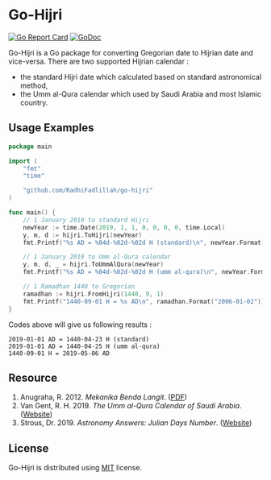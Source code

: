 # Go-Hijri

[![Go Report Card](https://goreportcard.com/badge/github.com/RadhiFadlillah/go-hijri)](https://goreportcard.com/report/github.com/RadhiFadlillah/go-hijri)
[![GoDoc](https://godoc.org/github.com/RadhiFadlillah/go-hijri?status.png)](https://godoc.org/github.com/RadhiFadlillah/go-hijri)

Go-Hijri is a Go package for converting Gregorian date to Hijrian date and vice-versa. There are two supported Hijrian calendar :

- the standard Hijri date which calculated based on standard astronomical method,
- the Umm al-Qura calendar which used by Saudi Arabia and most Islamic country.

## Usage Examples

```go
package main

import (
	"fmt"
	"time"

	"github.com/RadhiFadlillah/go-hijri"
)

func main() {
	// 1 January 2019 to standard Hijri
	newYear := time.Date(2019, 1, 1, 0, 0, 0, 0, time.Local)
	y, m, d := hijri.ToHijri(newYear)
	fmt.Printf("%s AD = %04d-%02d-%02d H (standard)\n", newYear.Format("2006-01-02"), y, m, d)

	// 1 January 2019 to Umm al-Qura calendar
	y, m, d, _ = hijri.ToUmmAlQura(newYear)
	fmt.Printf("%s AD = %04d-%02d-%02d H (umm al-qura)\n", newYear.Format("2006-01-02"), y, m, d)

	// 1 Ramadhan 1440 to Gregorian
	ramadhan := hijri.FromHijri(1440, 9, 1)
	fmt.Printf("1440-09-01 H = %s AD\n", ramadhan.Format("2006-01-02"))
}

```

Codes above will give us following results :

```
2019-01-01 AD = 1440-04-23 H (standard)
2019-01-01 AD = 1440-04-25 H (umm al-qura)
1440-09-01 H = 2019-05-06 AD
```

## Resource

1. Anugraha, R. 2012. _Mekanika Benda Langit_. ([PDF](https://simpan.ugm.ac.id/s/GcxKuyZWn8Rshnn))
2. Van Gent, R. H. 2019. _The Umm al-Qura Calendar of Saudi Arabia_. ([Website](https://www.staff.science.uu.nl/~gent0113/islam/ummalqura.htm))
3. Strous, Dr. 2019. _Astronomy Answers: Julian Days Number_. ([Website](https://www.aa.quae.nl/en/reken/juliaansedag.html))

## License

Go-Hijri is distributed using [MIT](http://choosealicense.com/licenses/mit/) license.
